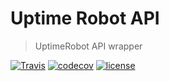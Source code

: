 # Uptime Robot API

> UptimeRobot API wrapper

[![Travis](https://img.shields.io/travis/giuem/uptimerobot-api.svg?style=flat-square)](https://travis-ci.org/giuem/uptimerobot-api)
[![codecov](https://codecov.io/gh/giuem/uptimerobot-api/branch/master/graph/badge.svg)](https://codecov.io/gh/giuem/uptimerobot-api)
[![license](https://img.shields.io/github/license/giuem/uptimerobot-api.svg?style=flat-square)]()
